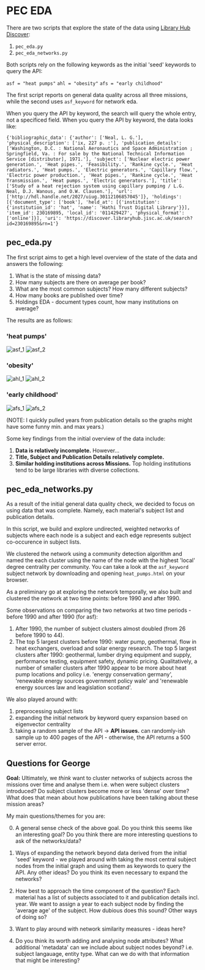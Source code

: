 # PEC EDA

There are two scripts that explore the state of the data using [Library Hub Discover](https://discover.libraryhub.jisc.ac.uk/advanced-search/):

1. `pec_eda.py`
2. `pec_eda_networks.py`

Both scripts rely on the following keywords as the initial 'seed' keywords to query the API:

`asf = "heat pumps"`
`ahl = "obesity"`
`afs = "early childhood"`

The first script reports on general data quality across all three missions, while the second uses `asf_keyword` for network eda.

When you query the API by keyword, the search will query the whole entry, not a specificed field. When you query the API by keyword, the data looks like:

`{'bibliographic_data': {'author': ['Neal, L. G.'], 'physical_description': ['ix, 227 p. :'], 'publication_details': ['Washington, D.C. : National Aeronautics and Space Administration ; Springfield, Va. : For sale by the National Technical Information Service [distributor], 1971.'], 'subject': ['Nuclear electric power generation.', 'Heat pipes.', 'Feasibility.', 'Rankine cycle.', 'Heat radiators.', 'Heat pumps.', 'Electric generators.', 'Capillary flow.', 'Electric power production.', 'Heat pipes.', 'Rankine cycle.', 'Heat Transmission.', 'Heat pumps.', 'Electric generators.'], 'title': ['Study of a heat rejection system using capillary pumping / L.G. Neal, D.J. Wanous, and O.W. Clausen.'], 'url': ['http://hdl.handle.net/2027/uiug.30112106857045']}, 'holdings': [{'document_type': ['book'], 'held_at': [{'institution': {'institution_id': 'hat', 'name': 'Hathi Trust Digital Library'}}], 'item_id': 230169895, 'local_id': '011429427', 'physical_format': ['online']}], 'uri': 'https://discover.libraryhub.jisc.ac.uk/search?id=230169895&rn=1'}`

## pec_eda.py

The first script aims to get a high level overview of the state of the data and answers the following:

1. What is the state of missing data?
2. How many subjects are there on average per book?
3. What are the most common subjects? How many different subjects?
4. How many books are published over time?
5. Holdings EDA - document types count, how many institutions on average?

The results are as follows:

### 'heat pumps'

![asf_1](eda_results/asf_1.png?raw=true)
![asf_2](eda_results/asf_2.png?raw=true)

### 'obesity'

![ahl_1](eda_results/ahl_1.png?raw=true)
![ahl_2](eda_results/ahl_2.png?raw=true)

### 'early childhood'

![afs_1](eda_results/afs_1.png?raw=true)
![afs_2](eda_results/afs_2.png?raw=true)

(NOTE: I quickly pulled years from publication details so the graphs might have some funny min. and max years.)

Some key findings from the initial overview of the data include:

1. **Data is relatively incomplete.** However...
2. **Title, Subject and Publication Details relatively complete.**
3. **Similar holding institutions across Missions.** Top holding institutions tend to be large libraries with diverse collections.

## pec_eda_networks.py

As a result of the initial general data quality check, we decided to focus on using data that was complete. Namely, each material's subject list and publication details.

In this script, we build and explore undirected, weighted networks of subjects where each node is a subject and each edge represents subject co-occurence in subject lists.

We clustered the network using a community detection algorithm and named the each cluster using the name of the node with the highest 'local' degree centrality per community. You can take a look at the `asf_keyword` subject network by downloading and opening `heat_pumps.html` on your browser.  

As a preliminary go at exploring the network temporally, we also built and clustered the network at two time points: before 1990 and after 1990.

Some observations on comparing the two networks at two time periods - before 1990 and after 1990 (for asf):

1. After 1990, the number of subject clusters almost doubled (from 26 before 1990 to 44).    
2. The top 5 largest clusters before 1990: water pump, geothermal, flow in heat exchangers, overload and solar energy research. The top 5 largest clusters after 1990: geothermal, lumber drying equipment and supply, performance testing, equipment safety, dynamic pricing. Qualitatively, a number of smaller clusters after 1990 appear to be more about heat pump locations and policy i.e. 'energy conservation germany', 'renewable energy sources government policy wale' and 'renewable energy sources law and leagislation scotland'.  

We also played around with:

1. preprocessing subject lists
2. expanding the initial network by keyword query expansion based on eigenvector centrality
3. taking a random sample of the API -> **API issues.** can randomly-ish sample up to 400 pages of the API - otherwise, the API returns a 500 server error.

## Questions for George

**Goal:** Ultimately, we _think_ want to cluster networks of subjects across the missions over time and analyse them i.e. when were subject clusters introduced? Do subject clusters become more or less 'dense' over time? What does that mean about how publications have been talking about these mission areas?

My main questions/themes for you are:

0. A general sense check of the above goal. Do you think this seems like an interesting goal? Do you think there are more interesting questions to ask of the networks/data?

1. Ways of expanding the network beyond data derived from the initial 'seed' keyword - we played around with taking the most central subject nodes from the initial graph and using them as keywords to query the API. Any other ideas? Do you think its even necessary to expand the networks?

2. How best to approach the time component of the question? Each material has a list of subjects associated to it and publication details incl. year. We want to assign a year to each subject node by finding the 'average age' of the subject. How dubious does this sound? Other ways of doing so?

3. Want to play around with network similarity measures - ideas here? 

3. Do you think its worth adding and analysing node attributes? What additional 'metadata' can we include about subject nodes beyond? i.e. subject langauage, entity type. What can we do with that information that might be interesting?
